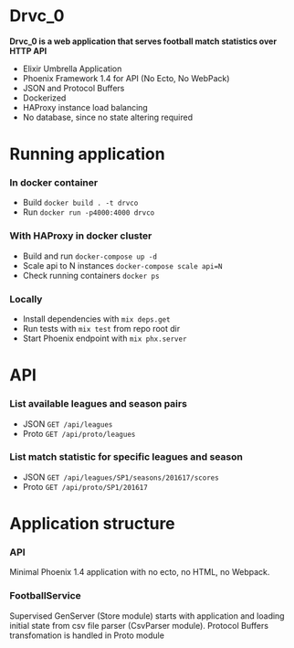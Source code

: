 # Drvc_0

**Drvc_0 is a web application that serves football match statistics over HTTP API**

  - Elixir Umbrella Application
  - Phoenix Framework 1.4 for API (No Ecto, No WebPack)
  - JSON and Protocol Buffers
  - Dockerized
  - HAProxy instance load balancing
  - No database, since no state altering required 

# Running application

### In docker container
  * Build `docker build . -t drvco`
  * Run `docker run -p4000:4000 drvco`

### With HAProxy in docker cluster 
  * Build and run `docker-compose up -d`
  * Scale api to N instances `docker-compose scale api=N`
  * Check running containers `docker ps`
  
### Locally
  * Install dependencies with `mix deps.get`
  * Run tests with `mix test` from repo root dir
  * Start Phoenix endpoint with `mix phx.server`

# API

### List available leagues and season pairs
  * JSON `GET /api/leagues`
  * Proto `GET /api/proto/leagues`

### List match statistic for specific leagues and season
  * JSON `GET /api/leagues/SP1/seasons/201617/scores`
  * Proto `GET /api/proto/SP1/201617`
 
# Application structure

### API
Minimal Phoenix 1.4 application with no ecto, no HTML, no Webpack. 

### FootballService
Supervised GenServer (Store module) starts with application and loading initial state from csv file parser (CsvParser module). Protocol Buffers transfomation is handled in Proto module


